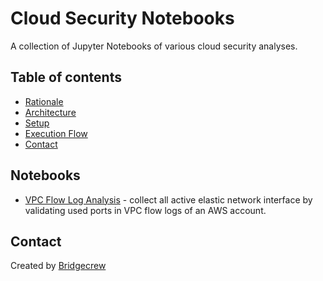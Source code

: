 # Cloud Security Notebooks
A collection of Jupyter Notebooks of various cloud security analyses.
## Table of contents
* [Rationale](#rationale)
* [Architecture](#architecture)
* [Setup](#setup)
* [Execution Flow](#execution-flow)
* [Contact](#contact)


## Notebooks

* [VPC Flow Log Analysis](https://github.com/bridgecrewio/cloud-security-notebooks/tree/master/vpc-flow-log-analysis) - collect all active elastic network interface by validating used ports in VPC flow logs of an AWS account.

## Contact
Created by [Bridgecrew](https://www.bridgecrew.io)
